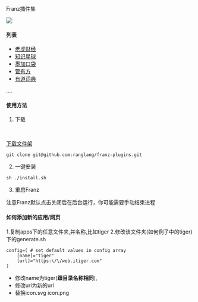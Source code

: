 

Franz插件集

![](http://7xk03v.com1.z0.glb.clouddn.com/tokendataTue%20Mar%2013%202018Screenshot%20from%202018-03-13%2015-39-49.png)

#### 列表
- [老虎财经](https://web.itiger.com/)
- [知识星球](http://xiaomiquan.com)
- [墨加口袋](https://mjkoudai.com)
- [管有方](http://www.guanplus.com/)
- [有道词典](http://dict.youdao.com/)

....



#### 使用方法

1. 下载

   ​	

[下载文件架](https://codeload.github.com/ranglang/franz-plugins/zip/master)

```
git clone git@github.com:ranglang/franz-plugins.git
```

2. 一键安装

```
sh ./install.sh

```

3. 重启Franz

注意Franz默认点击关闭后在后台运行，你可能需要手动结束进程

#### 如何添加新的应用/网页
1.复制apps下的任意文件夹,并名称,比如tiger
2.修改该文件夹(如何例子中的tiger)下的generate.sh

```
config=( # set default values in config array
    [name]="tiger"
    [url]="https:\/\/web.itiger.com"
)
```



- 修改name为tiger(**跟目录名称相同**),
- 修改url为新的url
- 替换icon.svg icon.png



